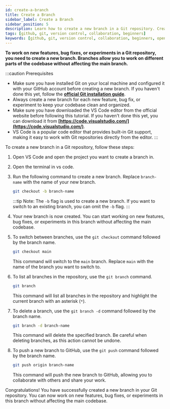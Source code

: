 ```yaml
---
id: create-a-branch
title: Create a Branch
sidebar_label: Create a Branch
sidebar_position: 5
description: Learn how to create a new branch in a Git repository. Create a branch to work on new features, bug fixes, or experiments without affecting the main codebase.
tags: [github, git, version control, collaboration, beginners]
keywords: [github, git, version control, collaboration, beginners, open source, branch, create, new, feature, bug fix]
---
```


**To work on new features, bug fixes, or experiments in a Git repository, you need to create a new branch. Branches allow you to work on different parts of the codebase without affecting the main branch.**

:::caution Prerequisites
- Make sure you have installed Git on your local machine and configured it with your GitHub account before creating a new branch. If you haven't done this yet, follow the **[official Git installation guide](https://git-scm.com/book/en/v2/Getting-Started-Installing-Git)**.
- Always create a new branch for each new feature, bug fix, or experiment to keep your codebase clean and organized.
- Make sure you have downloaded the VS Code editor from the official website before following this tutorial. If you haven't done this yet, you can download it from **[https://code.visualstudio.com/](https://code.visualstudio.com/)**.
- VS Code is a popular code editor that provides built-in Git support, making it easy to work with Git repositories directly from the editor.
:::

To create a new branch in a Git repository, follow these steps:

1. Open VS Code and open the project you want to create a branch in.

2. Open the terminal in vs code.

3. Run the following command to create a new branch. Replace `branch-name` with the name of your new branch.

    ```bash title="Terminal"
    git checkout -b branch-name
    ```

    :::tip Note: 
    The `-b` flag is used to create a new branch. If you want to switch to an existing branch, you can omit the `-b` flag.
    :::

4. Your new branch is now created. You can start working on new features, bug fixes, or experiments in this branch without affecting the main codebase.

5. To switch between branches, use the `git checkout` command followed by the branch name.

    ```bash title="Terminal"
    git checkout main
    ```

    This command will switch to the `main` branch. Replace `main` with the name of the branch you want to switch to.

6. To list all branches in the repository, use the `git branch` command.

    ```bash title="Terminal"
    git branch
    ```

    This command will list all branches in the repository and highlight the current branch with an asterisk (`*`).

7. To delete a branch, use the `git branch -d` command followed by the branch name.

    ```bash title="Terminal"
    git branch -d branch-name
    ```

    This command will delete the specified branch. Be careful when deleting branches, as this action cannot be undone.

8. To push a new branch to GitHub, use the `git push` command followed by the branch name.

    ```bash title="Terminal"
    git push origin branch-name
    ```

    This command will push the new branch to GitHub, allowing you to collaborate with others and share your work.

Congratulations! You have successfully created a new branch in your Git repository. You can now work on new features, bug fixes, or experiments in this branch without affecting the main codebase.
